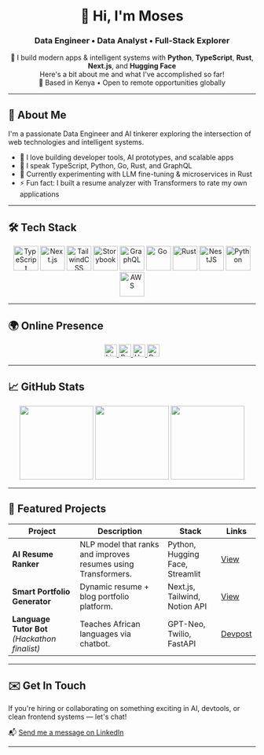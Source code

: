 <!-- README.md -->

<h1 align="center">👋 Hi, I'm Moses</h1>
<h3 align="center">Data Engineer • Data Analyst • Full-Stack Explorer</h3>

<p align="center">
  🚀 I build modern apps & intelligent systems with  <strong>Python</strong>, <strong>TypeScript</strong>, <strong>Rust</strong>, <strong>Next.js</strong>, and <strong>Hugging Face</strong><br/>
      Here's a bit about me and what I've accomplished so far! <br/>
  📍 Based in Kenya • Open to remote opportunities globally
</p>

---

## 🧠 About Me

I'm a passionate Data Engineer and AI tinkerer exploring the intersection of web technologies and intelligent systems.

- 🔭 I love building developer tools, AI prototypes, and scalable apps
- 💬 I speak TypeScript, Python, Go, Rust, and GraphQL
- 🌱 Currently experimenting with LLM fine-tuning & microservices in Rust
- ⚡ Fun fact: I built a resume analyzer with Transformers to rate my own applications

---

## 🛠️ Tech Stack

<div align="center">
  <img src="https://skillicons.dev/icons?i=ts" height="50" alt="TypeScript" />
  <img src="https://skillicons.dev/icons?i=nextjs" height="50" alt="Next.js" />
  <img src="https://skillicons.dev/icons?i=tailwind" height="50" alt="TailwindCSS" />
  <img src="https://cdn.jsdelivr.net/gh/devicons/devicon/icons/storybook/storybook-original.svg" height="50" alt="Storybook" />
  <img src="https://skillicons.dev/icons?i=graphql" height="50" alt="GraphQL" />
  <img src="https://skillicons.dev/icons?i=go" height="50" alt="Go" />
  <img src="https://skillicons.dev/icons?i=rust" height="50" alt="Rust" />
  <img src="https://skillicons.dev/icons?i=nestjs" height="50" alt="NestJS" />
  <img src="https://skillicons.dev/icons?i=py" height="50" alt="Python" />
  <img src="https://skillicons.dev/icons?i=aws" height="50" alt="AWS" />
</div>

---

## 🌍 Online Presence

<div align="center">
  <a href="https://www.linkedin.com/in/moses-wanjema-a43253133/" target="_blank">
    <img src="https://img.shields.io/static/v1?message=LinkedIn&logo=linkedin&label=&color=0077B5&logoColor=white&labelColor=&style=for-the-badge" height="25" alt="LinkedIn logo" />
  </a>
  <a href="https://datascienceportfol.io/brilliantpenman" target="_blank">
    <img src="https://img.shields.io/badge/Portfolio-22c55e?style=for-the-badge&logo=notion&logoColor=white" height="25" alt="Portfolio logo" />
  </a>
  <a href="https://huggingface.co/sellestas" target="_blank">
    <img src="https://img.shields.io/badge/HuggingFace-fcc72b?style=for-the-badge&logo=huggingface&logoColor=white" height="25" alt="Hugging Face logo" />
  </a>
  <a href="https://devpost.com/Sellesta" target="_blank">
    <img src="https://img.shields.io/badge/Devpost-003e54?style=for-the-badge&logo=devpost&logoColor=white" height="25" alt="Devpost logo" />
  </a>
</div>

---

## 📈 GitHub Stats

<div align="center">
  <!-- GitHub Stats Card -->
  <img src="https://github-readme-stats.vercel.app/api?username=Sellesta&show_icons=true&theme=tokyonight" height="150" />

  <!-- GitHub Streak Card -->
  <img src="https://github-readme-streak-stats.herokuapp.com/?user=Sellesta&theme=tokyonight" height="150" />

  <!-- Top Languages Card -->
  <img src="https://github-readme-stats.vercel.app/api/top-langs/?username=Sellesta&layout=compact&theme=tokyonight" height="150" />
</div>

---

## 🧩 Featured Projects

| Project | Description | Stack | Links |
|--------|-------------|-------|-------|
| **AI Resume Ranker** | NLP model that ranks and improves resumes using Transformers. | Python, Hugging Face, Streamlit | [View](https://github.com/Sellesta/Resume-Ranker) |
| **Smart Portfolio Generator** | Dynamic resume + blog portfolio platform. | Next.js, Tailwind, Notion API | [View](https://datascienceportfol.io/brilliantpenman) |
| **Language Tutor Bot** *(Hackathon finalist)* | Teaches African languages via chatbot. | GPT-Neo, Twilio, FastAPI | [Devpost](https://devpost.com/Sellesta) |

---

## ✉️ Get In Touch

If you're hiring or collaborating on something exciting in AI, devtools, or clean frontend systems — let's chat!

📬 [Send me a message on LinkedIn](https://www.linkedin.com/in/moses-wanjema-a43253133/)

---

